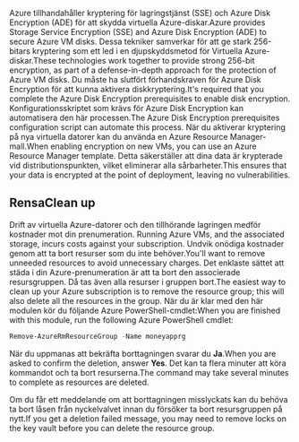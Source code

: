 <span data-ttu-id="b35ae-101">Azure tillhandahåller kryptering för lagringstjänst (SSE) och Azure Disk Encryption (ADE) för att skydda virtuella Azure-diskar.</span><span class="sxs-lookup"><span data-stu-id="b35ae-101">Azure provides Storage Service Encryption (SSE) and Azure Disk Encryption (ADE) to secure Azure VM disks.</span></span> <span data-ttu-id="b35ae-102">Dessa tekniker samverkar för att ge stark 256-bitars kryptering som ett led i en djupskyddsmetod för Virtuella Azure-diskar.</span><span class="sxs-lookup"><span data-stu-id="b35ae-102">These technologies work together to provide strong 256-bit encryption, as part of a defense-in-depth approach for the protection of Azure VM disks.</span></span> <span data-ttu-id="b35ae-103">Du måste ha slutfört förhandskraven för Azure Disk Encryption för att kunna aktivera diskkryptering.</span><span class="sxs-lookup"><span data-stu-id="b35ae-103">It's required that you complete the Azure Disk Encryption prerequisites to enable disk encryption.</span></span> <span data-ttu-id="b35ae-104">Konfigurationsskriptet som krävs för Azure Disk Encryption kan automatisera den här processen.</span><span class="sxs-lookup"><span data-stu-id="b35ae-104">The Azure Disk Encryption prerequisites configuration script can automate this process.</span></span> <span data-ttu-id="b35ae-105">När du aktiverar kryptering på nya virtuella datorer kan du använda en Azure Resource Manager-mall.</span><span class="sxs-lookup"><span data-stu-id="b35ae-105">When enabling encryption on new VMs, you can use an Azure Resource Manager template.</span></span> <span data-ttu-id="b35ae-106">Detta säkerställer att dina data är krypterade vid distributionspunkten, vilket eliminerar alla sårbarheter.</span><span class="sxs-lookup"><span data-stu-id="b35ae-106">This ensures that your data is encrypted at the point of deployment, leaving no vulnerabilities.</span></span>

## <a name="clean-up"></a><span data-ttu-id="b35ae-107">Rensa</span><span class="sxs-lookup"><span data-stu-id="b35ae-107">Clean up</span></span>
<span data-ttu-id="b35ae-108"><!---TODO: Update for sandbox?---> Drift av virtuella Azure-datorer och den tillhörande lagringen medför kostnader mot din prenumeration.</span><span class="sxs-lookup"><span data-stu-id="b35ae-108"><!---TODO: Update for sandbox?---> Running Azure VMs, and the associated storage, incurs costs against your subscription.</span></span> <span data-ttu-id="b35ae-109">Undvik onödiga kostnader genom att ta bort resurser som du inte behöver.</span><span class="sxs-lookup"><span data-stu-id="b35ae-109">You'll want to remove unneeded resources to avoid unnecessary charges.</span></span> <span data-ttu-id="b35ae-110">Det enklaste sättet att städa i din Azure-prenumeration är att ta bort den associerade resursgruppen. Då tas även alla resurser i gruppen bort.</span><span class="sxs-lookup"><span data-stu-id="b35ae-110">The easiest way to clean up your Azure subscription is to remove the resource group; this will also delete all the resources in the group.</span></span> <span data-ttu-id="b35ae-111">När du är klar med den här modulen kör du följande Azure PowerShell-cmdlet:</span><span class="sxs-lookup"><span data-stu-id="b35ae-111">When you are finished with this module, run the following Azure PowerShell cmdlet:</span></span>

   ```powershell
   Remove-AzureRmResourceGroup -Name moneyapprg
   ```

<span data-ttu-id="b35ae-112">När du uppmanas att bekräfta borttagningen svarar du **Ja**.</span><span class="sxs-lookup"><span data-stu-id="b35ae-112">When you are asked to confirm the deletion, answer **Yes**.</span></span> <span data-ttu-id="b35ae-113">Det kan ta flera minuter att köra kommandot och ta bort resurserna.</span><span class="sxs-lookup"><span data-stu-id="b35ae-113">The command may take several minutes to complete as resources are deleted.</span></span> 

<span data-ttu-id="b35ae-114">Om du får ett meddelande om att borttagningen misslyckats kan du behöva ta bort låsen från nyckelvalvet innan du försöker ta bort resursgruppen på nytt.</span><span class="sxs-lookup"><span data-stu-id="b35ae-114">If you get a deletion failed message, you may need to remove locks on the key vault before you can delete the resource group.</span></span>
